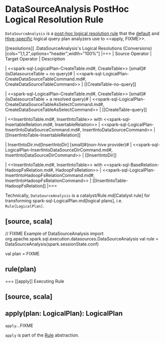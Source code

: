 # DataSourceAnalysis PostHoc Logical Resolution Rule

`DataSourceAnalysis` is a [post-hoc logical resolution rule](../Analyzer.md#postHocResolutionRules) that the [default](../BaseSessionStateBuilder.md#analyzer) and [Hive-specific](../hive/HiveSessionStateBuilder.md#analyzer) logical query plan analyzers use to <<apply, FIXME>>.

[[resolutions]]
.DataSourceAnalysis's Logical Resolutions (Conversions)
[cols="1,1,2",options="header",width="100%"]
|===
| Source Operator
| Target Operator
| Description

| <<spark-sql-LogicalPlan-CreateTable.md#, CreateTable>> [small]#(isDatasourceTable + no query)#
| <<spark-sql-LogicalPlan-CreateDataSourceTableCommand.md#, CreateDataSourceTableCommand>>
| [[CreateTable-no-query]]

| <<spark-sql-LogicalPlan-CreateTable.md#, CreateTable>> [small]#(isDatasourceTable + a resolved query)#
| <<spark-sql-LogicalPlan-CreateDataSourceTableAsSelectCommand.md#, CreateDataSourceTableAsSelectCommand>>
| [[CreateTable-query]]

| <<InsertIntoTable.md#, InsertIntoTable>> with <<spark-sql-InsertableRelation.md#, InsertableRelation>>
| <<spark-sql-LogicalPlan-InsertIntoDataSourceCommand.md#, InsertIntoDataSourceCommand>>
| [[InsertIntoTable-InsertableRelation]]

| InsertIntoDir.md[InsertIntoDir] [small]#(non-hive provider)#
| <<spark-sql-LogicalPlan-InsertIntoDataSourceDirCommand.md#, InsertIntoDataSourceDirCommand>>
| [[InsertIntoDir]]

| <<InsertIntoTable.md#, InsertIntoTable>> with <<spark-sql-BaseRelation-HadoopFsRelation.md#, HadoopFsRelation>>
| <<spark-sql-LogicalPlan-InsertIntoHadoopFsRelationCommand.md#, InsertIntoHadoopFsRelationCommand>>
| [[InsertIntoTable-HadoopFsRelation]]
|===

Technically, `DataSourceAnalysis` is a catalyst/Rule.md[Catalyst rule] for transforming spark-sql-LogicalPlan.md[logical plans], i.e. `Rule[LogicalPlan]`.

[source, scala]
----
// FIXME Example of DataSourceAnalysis
import org.apache.spark.sql.execution.datasources.DataSourceAnalysis
val rule = DataSourceAnalysis(spark.sessionState.conf)

val plan = FIXME

rule(plan)
----

=== [[apply]] Executing Rule

[source, scala]
----
apply(plan: LogicalPlan): LogicalPlan
----

`apply`...FIXME

`apply` is part of the [Rule](../catalyst/Rule.md#apply) abstraction.
